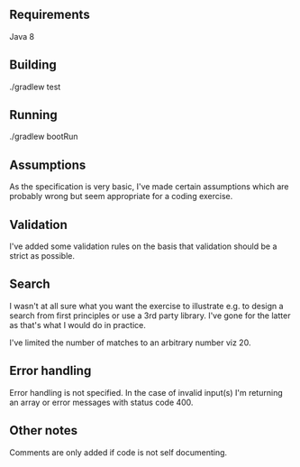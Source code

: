 ## Requirements

Java 8

## Building

./gradlew test 

## Running

./gradlew bootRun

## Assumptions

As the specification is very basic, I've made certain assumptions which are probably wrong but seem appropriate for
a coding exercise.

## Validation

I've added some validation rules on the basis that validation should be a strict as possible.

## Search

I wasn't at all sure what you want the exercise to illustrate e.g. to design a search from first principles or
use a 3rd party library. I've gone for the latter as that's what I would do in practice.

I've limited the number of matches to an arbitrary number viz 20.

## Error handling

Error handling is not specified. In the case of invalid input(s) I'm returning an array or error messages with status code 400.

## Other notes

Comments are only added if code is not self documenting.



